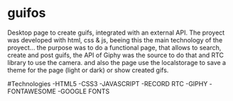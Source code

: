 # guifos
Desktop page to create guifs, integrated with an external API.
The proyect was developed with html, css & js, beeing this the main technology of the proyect...
the purpose was to do a functional page, that allows to search, create and post guifs, 
the API of Giphy was the source to do that and RTC library to use the camera.
and also the page use the localstorage to save a theme for the page (light or dark) or show created gifs.

#Technologies
-HTML5
-CSS3
-JAVASCRIPT
-RECORD RTC
-GIPHY
-FONTAWESOME
-GOOGLE FONTS
